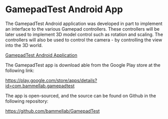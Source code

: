 # GamepadTest Android App

The GamepadTest Android application was developed in part to
implement an interface to the various Gamepad controllers.
These controllers will be later used to implement 3D model control
such as rotation and scaling.   The controllers will also be used
to control the camera - by controlling the view into the 3D world.

[GamepadTest Android Application][1]

The GamepadTest app is download able from the Google Play store at the following
link:

https://play.google.com/store/apps/details?id=com.bammellab.gamepadtest

The app is open-sourced, and the source can be found on Github in the following repository:

https://github.com/bammellab/GamepadTest

[1]: img/GamepadTestDarkMode.PNG